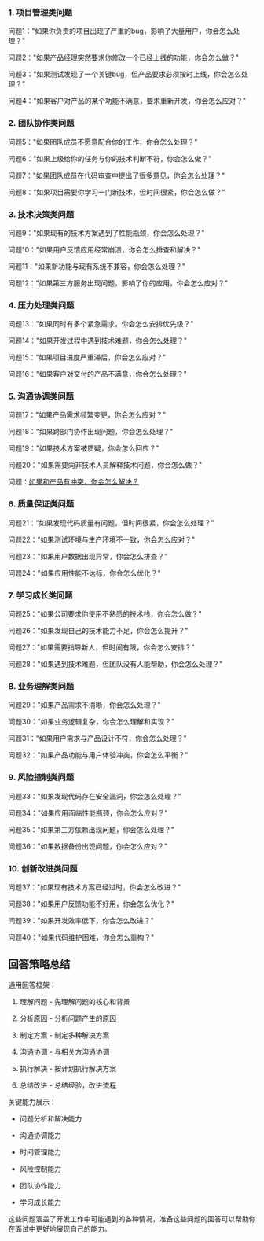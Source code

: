 ### 1. 项目管理类问题

问题1："如果你负责的项目出现了严重的bug，影响了大量用户，你会怎么处理？"

问题2："如果产品经理突然要求你修改一个已经上线的功能，你会怎么做？"

问题3："如果测试发现了一个关键bug，但产品要求必须按时上线，你会怎么处理？"

问题4："如果客户对产品的某个功能不满意，要求重新开发，你会怎么应对？"

### 2. 团队协作类问题

问题5："如果团队成员不愿意配合你的工作，你会怎么处理？"

问题6："如果上级给你的任务与你的技术判断不符，你会怎么做？"

问题7："如果团队成员在代码审查中提出了很多意见，你会怎么处理？"

问题8："如果项目需要你学习一门新技术，但时间很紧，你会怎么做？"

### 3. 技术决策类问题

问题9："如果现有的技术方案遇到了性能瓶颈，你会怎么处理？"

问题10："如果用户反馈应用经常崩溃，你会怎么排查和解决？"

问题11："如果新功能与现有系统不兼容，你会怎么处理？"

问题12："如果第三方服务出现问题，影响了你的应用，你会怎么应对？"

### 4. 压力处理类问题

问题13："如果同时有多个紧急需求，你会怎么安排优先级？"

问题14："如果开发过程中遇到技术难题，你会怎么处理？"

问题15："如果项目进度严重滞后，你会怎么应对？"

问题16："如果客户对交付的产品不满意，你会怎么处理？"

### 5. 沟通协调类问题

问题17："如果产品需求频繁变更，你会怎么应对？"

问题18："如果跨部门协作出现问题，你会怎么处理？"

问题19："如果技术方案被质疑，你会怎么回应？"

问题20："如果需要向非技术人员解释技术问题，你会怎么做？"

问题：[如果和产品有冲突，你会怎么解决？](https://github.com/zhengju/interview-iOS/blob/main/%E5%85%A8%E9%9D%A2%E8%80%83%E5%AF%9F%E8%83%BD%E5%8A%9B/%E9%9D%A2%E8%AF%95%E5%AE%98%E9%97%AE%E6%88%91%EF%BC%8C%E6%80%8E%E4%B9%88%E5%A4%84%E7%90%86%E5%92%8C%E4%BA%A7%E5%93%81%E7%9A%84%E5%86%B2%E7%AA%81%E7%9A%84%EF%BC%9F.md)

### 6. 质量保证类问题

问题21："如果发现代码质量有问题，但时间很紧，你会怎么处理？"

问题22："如果测试环境与生产环境不一致，你会怎么应对？"

问题23："如果用户数据出现异常，你会怎么排查？"

问题24："如果应用性能不达标，你会怎么优化？"

### 7. 学习成长类问题

问题25："如果公司要求你使用不熟悉的技术栈，你会怎么做？"

问题26："如果发现自己的技术能力不足，你会怎么提升？"

问题27："如果需要指导新人，但时间有限，你会怎么安排？"

问题28："如果遇到技术难题，但团队没有人能帮助，你会怎么处理？"

### 8. 业务理解类问题

问题29："如果产品需求不清晰，你会怎么处理？"

问题30："如果业务逻辑复杂，你会怎么理解和实现？"

问题31："如果用户需求与产品设计不符，你会怎么处理？"

问题32："如果产品功能与用户体验冲突，你会怎么平衡？"

### 9. 风险控制类问题

问题33："如果发现代码存在安全漏洞，你会怎么处理？"

问题34："如果应用面临性能瓶颈，你会怎么应对？"

问题35："如果第三方依赖出现问题，你会怎么处理？"

问题36："如果数据备份出现问题，你会怎么应对？"

### 10. 创新改进类问题

问题37："如果现有技术方案已经过时，你会怎么改进？"

问题38："如果用户反馈功能不好用，你会怎么优化？"

问题39："如果开发效率低下，你会怎么改进？"

问题40："如果代码维护困难，你会怎么重构？"



## 回答策略总结

通用回答框架：

1.  理解问题 - 先理解问题的核心和背景



1.  分析原因 - 分析问题产生的原因



1.  制定方案 - 制定多种解决方案



1.  沟通协调 - 与相关方沟通协调



1.  执行解决 - 按计划执行解决方案



1.  总结改进 - 总结经验，改进流程

关键能力展示：

*   问题分析和解决能力



*   沟通协调能力



*   时间管理能力



*   风险控制能力



*   团队协作能力



*   学习成长能力

这些问题涵盖了开发工作中可能遇到的各种情况，准备这些问题的回答可以帮助你在面试中更好地展现自己的能力。









